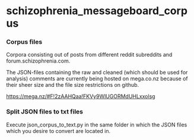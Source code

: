 # schizophrenia_messageboard_corpus

### Corpus files

Corpora consisting out of posts from different reddit subreddits and forum.schizophrenia.com.

The JSON-files containing the raw and cleaned (which should be used for analysis) comments are currently being hosted on mega.co.nz because of their sheer size and the file size restrictions on github.

https://mega.nz/#F!2zAAHQaa!FKVy9WlUGORMdUHLxxolsg

### Split JSON files to txt files
Execute json_corpus_to_text.py in the same folder in which the JSON files which you desire to convert are located in.
